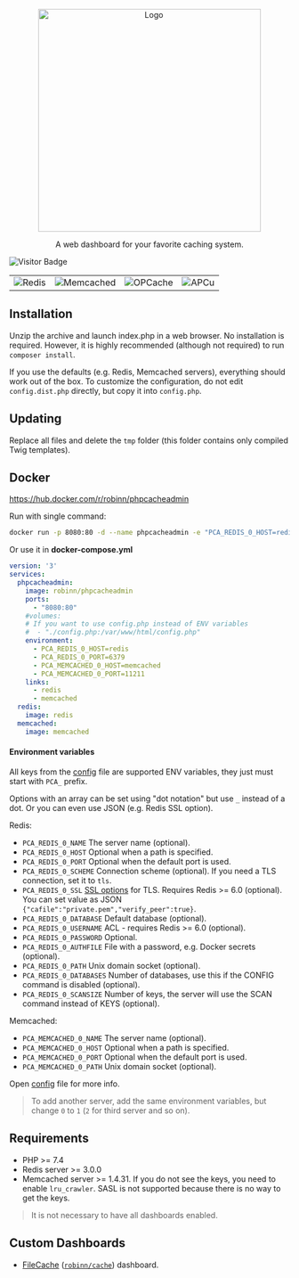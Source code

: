 <p align="center"><img src=".github/img/logo-colored.svg" width="400" alt="Logo"></p>
<p align="center">A web dashboard for your favorite caching system.</p>

![Visitor Badge](https://visitor-badge.laobi.icu/badge?page_id=RobiNN1.phpCacheAdmin)

<table>
  <tr>
    <td><img alt="Redis" src=".github/img/redis.png"></td>
    <td><img alt="Memcached" src=".github/img/memcached.png"></td>
    <td><img alt="OPCache" src=".github/img/opcache.png"></td>
    <td><img alt="APCu" src=".github/img/apcu.png"></td>
  </tr>
</table>

## Installation

Unzip the archive and launch index.php in a web browser. No installation is required.
However, it is highly recommended (although not required) to run `composer install`.

If you use the defaults (e.g. Redis, Memcached servers), everything should work out of the box.
To customize the configuration, do not edit `config.dist.php` directly, but copy it into `config.php`.

## Updating

Replace all files and delete the `tmp` folder (this folder contains only compiled Twig templates).

## Docker

https://hub.docker.com/r/robinn/phpcacheadmin

Run with single command:

```bash
docker run -p 8080:80 -d --name phpcacheadmin -e "PCA_REDIS_0_HOST=redis_host" -e "PCA_REDIS_0_PORT=6379" -e "PCA_MEMCACHED_0_HOST=memcached_host" -e "PCA_MEMCACHED_0_PORT=11211" robinn/phpcacheadmin
```

Or use it in **docker-compose.yml**

```yaml
version: '3'
services:
  phpcacheadmin:
    image: robinn/phpcacheadmin
    ports:
      - "8080:80"
    #volumes:
    # If you want to use config.php instead of ENV variables
    #  - "./config.php:/var/www/html/config.php"
    environment:
      - PCA_REDIS_0_HOST=redis
      - PCA_REDIS_0_PORT=6379
      - PCA_MEMCACHED_0_HOST=memcached
      - PCA_MEMCACHED_0_PORT=11211
    links:
      - redis
      - memcached
  redis:
    image: redis
  memcached:
    image: memcached
```

#### Environment variables

All keys from the [config](https://github.com/RobiNN1/phpCacheAdmin/blob/master/config.dist.php) file are supported ENV variables,
they just must start with `PCA_` prefix.

Options with an array can be set using "dot notation" but use `_` instead of a dot.
Or you can even use JSON (e.g. Redis SSL option).

Redis:

- `PCA_REDIS_0_NAME` The server name (optional).
- `PCA_REDIS_0_HOST` Optional when a path is specified.
- `PCA_REDIS_0_PORT` Optional when the default port is used.
- `PCA_REDIS_0_SCHEME` Connection scheme (optional). If you need a TLS connection, set it to `tls`.
- `PCA_REDIS_0_SSL` [SSL options](https://www.php.net/manual/en/context.ssl.php) for TLS. Requires Redis >= 6.0 (optional). You can set value as JSON `{"cafile":"private.pem","verify_peer":true}`.
- `PCA_REDIS_0_DATABASE` Default database (optional).
- `PCA_REDIS_0_USERNAME` ACL - requires Redis >= 6.0 (optional).
- `PCA_REDIS_0_PASSWORD` Optional.
- `PCA_REDIS_0_AUTHFILE` File with a password, e.g. Docker secrets (optional).
- `PCA_REDIS_0_PATH` Unix domain socket (optional).
- `PCA_REDIS_0_DATABASES` Number of databases, use this if the CONFIG command is disabled (optional).
- `PCA_REDIS_0_SCANSIZE` Number of keys, the server will use the SCAN command instead of KEYS (optional).

Memcached:

- `PCA_MEMCACHED_0_NAME` The server name (optional).
- `PCA_MEMCACHED_0_HOST` Optional when a path is specified.
- `PCA_MEMCACHED_0_PORT` Optional when the default port is used.
- `PCA_MEMCACHED_0_PATH` Unix domain socket (optional).

Open [config](https://github.com/RobiNN1/phpCacheAdmin/blob/master/config.dist.php) file for more info.

> To add another server, add the same environment variables, but change `0` to `1` (`2` for third server and so on).

## Requirements

- PHP >= 7.4
- Redis server >= 3.0.0
- Memcached server >= 1.4.31. If you do not see the keys, you need to enable `lru_crawler`. SASL is not supported because there is no way to get the keys.

> It is not necessary to have all dashboards enabled.

## Custom Dashboards

- [FileCache](https://github.com/RobiNN1/FileCache-Dashboard) ([`robinn/cache`](https://github.com/RobiNN1/Cache)) dashboard.

<!-- Font used in logo Arial Rounded MT Bold -->
